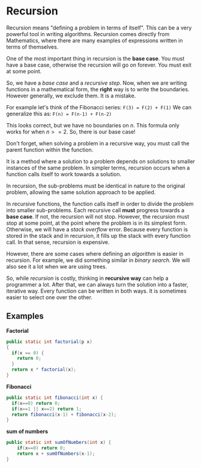 # Recursion


Recursion means "defining a problem in terms of itself". This can be a very powerful tool in writing algorithms. Recursion comes directly from Mathematics, where there are many examples of expressions written in terms of themselves. 

One of the most important thing in recursion is the **base case**. You must have a base case, otherwise the recursion will go on forever. You must exit at some point. 

So, we have a *base case* and a *recursive step*. Now, when we are writing functions in a mathematical form, the **right** way is to write the boundaries. However generally, we exclude them. It is a mistake. 

For example let's think of the Fibonacci series:
`F(3) = F(2) + F(1)` We can generalize this as: `F(n) = F(n-1) + F(n-2)`

This looks correct, but we have no boundaries on $n$. This formula only works for when $n>=2$. So, there is our base case!

Don't forget, when solving a problem in a recursive way, you must call the parent function within the function. 

It is a method where a solution to a problem depends on solutions to smaller instances of the same problem. In simpler terms, recursion occurs when a function calls itself to work towards a solution.

In recursion, the sub-problems must be identical in nature to the original problem, allowing the same solution approach to be applied.

In recursive functions, the function calls itself in order to divide the problem into smaller sub-problems. Each recursive call **must** progress towards a **base case**. If not, the recursion will not stop. However, the recursion must stop at some point, at the point where the problem is in its simplest form. Otherwise, we will have a *stack overflow* error. Because every function is stored in the stack and in recursion, it fills up the stack with every function call. In that sense, recursion is expensive. 

However, there are some cases where defining an *algorithm* is easier in recursion. For example, we did something similar in *binary search*. We will also see it a lot when we are using trees. 

So, while *recursion* is costly, thinking in **recursive way** can help a programmer a lot. After that, we can always turn the solution into a faster, iterative way. Every function can be written in both ways. It is sometimes easier to select one over the other. 




## Examples

**Factorial**

```java
public static int factorial(p x)
{
  if(x == 0) {
    return 0;
  }
  return x * factorial(x);
}
```

**Fibonacci**

```java
public static int fibonacci(int x) {
  if(x==0) return 0;
  if(x==1 || x==2) return 1;
  return fibonacci(x-1) + fibonacci(x-2);
}
```

**sum of numbers**

```java
public static int sumOfNumbers(int x) {
    if(x==0) return 0;
    return x + sumOfNumbers(x-1);
}
```


